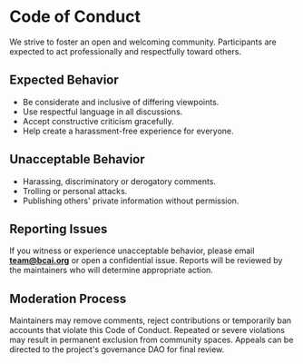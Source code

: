 # Code of Conduct

We strive to foster an open and welcoming community. Participants are expected to act professionally and respectfully toward others.

## Expected Behavior
- Be considerate and inclusive of differing viewpoints.
- Use respectful language in all discussions.
- Accept constructive criticism gracefully.
- Help create a harassment-free experience for everyone.

## Unacceptable Behavior
- Harassing, discriminatory or derogatory comments.
- Trolling or personal attacks.
- Publishing others' private information without permission.

## Reporting Issues
If you witness or experience unacceptable behavior, please email **team@bcai.org** or open a confidential issue. Reports will be reviewed by the maintainers who will determine appropriate action.

## Moderation Process
Maintainers may remove comments, reject contributions or temporarily ban accounts that violate this Code of Conduct. Repeated or severe violations may result in permanent exclusion from community spaces. Appeals can be directed to the project's governance DAO for final review.

